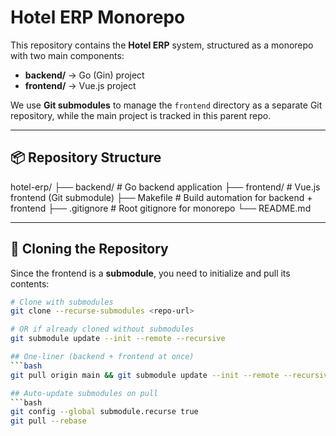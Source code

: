 # Hotel ERP Monorepo

This repository contains the **Hotel ERP** system, structured as a monorepo with two main components:

- **backend/** → Go (Gin) project
- **frontend/** → Vue.js project

We use **Git submodules** to manage the `frontend` directory as a separate Git repository, while the main project is tracked in this parent repo.

---

## 📦 Repository Structure

hotel-erp/
├── backend/ # Go backend application
├── frontend/ # Vue.js frontend (Git submodule)
├── Makefile # Build automation for backend + frontend
├── .gitignore # Root gitignore for monorepo
└── README.md


---

## 🔧 Cloning the Repository

Since the frontend is a **submodule**, you need to initialize and pull its contents:

```bash
# Clone with submodules
git clone --recurse-submodules <repo-url>

# OR if already cloned without submodules
git submodule update --init --remote --recursive

## One-liner (backend + frontend at once)
```bash
git pull origin main && git submodule update --init --remote --recursive

## Auto-update submodules on pull
```bash
git config --global submodule.recurse true
git pull --rebase

